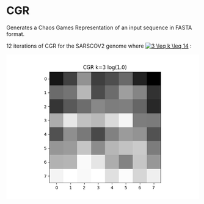 # CGR

Generates a Chaos Games Representation of an input sequence in FASTA format.

12 iterations of CGR for the SARSCOV2 genome where 
<a href="https://www.codecogs.com/eqnedit.php?latex=3&space;\leq&space;k&space;\leq&space;14" target="_blank"><img src="https://latex.codecogs.com/gif.latex?3&space;\leq&space;k&space;\leq&space;14" title="3 \leq k \leq 14" /></a>
:

![CGR SARSCOV2](animation.gif)
